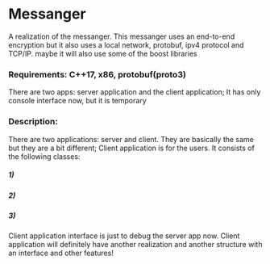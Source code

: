 # Messanger
A realization of the messanger. This messanger uses an end-to-end encryption but it also uses a local network, protobuf, ipv4 protocol and TCP/IP. maybe it will also use some of the boost libraries

### Requirements: C++17, x86, protobuf(proto3)
There are two apps: server application and the client application;
It has only console interface now, but it is temporary

### Description:
There are two applications: server and client. They are basically the same but they are a bit different;
Client application is for the users. It consists of the following classes:
##### 1) 
##### 2)
##### 3) 


Client application interface is just to debug the server app now. Client application will definitely have another realization and another structure with an interface and other features! 
